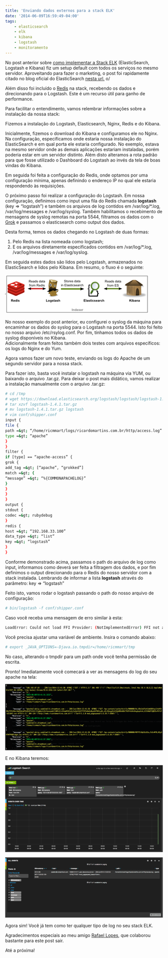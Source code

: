 ```yaml
---
title: 'Enviando dados externos para a stack ELK'
date: '2014-06-09T16:59:49-04:00'
tags:
    - elasticsearch
    - elk
    - kibana
    - logstash
    - monitoramento
---
```


No post anterior sobre [como implementar a Stack ELK](/implementando-a-stack-elk-elasticsearch-logstash-kibana-no-centos/) (ElasticSearch, Logstash e Kibana) fiz um setup default com todos os serviços no mesmo servidor. Aproveitando para fazer o marketing, o post foi rapidamente citado no blog oficial do ElasticSearch [nesta url.](http://www.elasticsearch.org/blog/2014-06-04-this-week-in-elasticsearch/) o/

Além disso foi incluído o [Redis](http://redis.io/) na stack, recebendo os dados e direcionando para o Logstash. Este é um recurso útil para ganho de performance.

Para facilitar o entendimento, vamos relembrar informações sobre a instalação da nossa stack:

Fizemos a instalação do Logstash, Elasticsearch, Nginx, Redis e do Kibana.

Inicialmente, fizemos o download do Kibana e configuramos ele no Nginx. Na configuração, especificamos onde estaria nossa instalação do ElasticSearch e em qual porta ele estaria configurado. No exemplo, estava na mesmo servidor onde as demais aplicações estariam instaladas, porém poderia estar em um servidor distinto. Além disto alteramos a rota padrão para que fosse utilizado o Dashboard do Logstash ao invés da tela de boas vindas do Kibana.

Em seguida foi feita a configuração do Redis, onde optamos por uma configuração mínima, apenas definindo o endereço IP no qual ele estaria respondendo às requisições.

O próximo passo foi realizar a configuração do Logstash. Em nossa configuração, definimos como input uma fila do Redis chamada **logstash** (key =&gt; “logstash”) e também os arquivos de log contidos em /var/log/\*.log, /var/log/messages e /var/log/syslog. Também habilitamos o recebimento de mensagens de syslog remotas na porta 5544, filtramos os dados com o [Grok](http://logstash.net/docs/1.4.1/filters/grok) e passamos o elasticsearch como output dos dados.

Desta forma, temos os dados chegando no Logstash de duas formas:

1. Pelo Redis na lista nomeada como logstash;
2. E os arquivos diretamente especificados contidos em /var/log/\*.log, /var/log/messages e /var/log/syslog.

Em seguida estes dados são lidos pelo Logstash, armazenados no ElasticSearch e lidos pelo Kibana. Em resumo, o fluxo é o seguinte:

[![fluxo](/media/Screen-Shot-2014-06-09-at-16.25.26.png)](/media/Screen-Shot-2014-06-09-at-16.25.26.png)

No nosso exemplo do post anterior, eu configurei o syslog da máquina para encaminhar os dados do syslog para o Logstash na porta 5544. Isto foi feito no nosso arquivo /etc/rsylog.conf. Por fim, tínhamos todos os dados de syslog disponíveis no Kibana.  
Adicionalmente foram feitos também dois testes com arquivos específicos: os logs do Nginx e do Yum.

Agora vamos fazer um novo teste, enviando os logs do Apache de um segundo servidor para a nossa stack.

Para fazer isto, basta você instalar o logstash na máquina via YUM, ou baixando o arquivo .tar.gz. Para deixar o post mais didático, vamos realizar a instalação manualmente com o arquivo .tar.gz:  

```bash
# cd /tmp  
# wget https://download.elasticsearch.org/logstash/logstash/logstash-1.4.1.tar.gz  
# tar xzvf logstash-1.4.1.tar.gz  
# mv logstash-1.4.1.tar.gz logstash  
# vim conf/shipper.conf  
input {  
file {  
path =&gt; “/home/ricmmart/logs/ricardomartins.com.br/http/access.log”  
type =&gt; “apache”  
}  
}  
filter {  
if [type] == “apache-access” {  
grok {  
add_tag =&gt; [“apache”, “grokked”]  
match =&gt; {  
“message” =&gt; “%{COMMONAPACHELOG}”  
}  
}  
}  
}  
output {  
stdout {  
codec =&gt; rubydebug  
}  
redis {  
host =&gt; “192.168.33.100”  
data_type =&gt; “list”  
key =&gt; “logstash”  
}  
}  
```

Conforme demonstrado acima, passamos o path do arquivo de log como input, informamos como deverá ser feita a filtragem dos dados, e por fim definimos o output direcionando para o Redis do nosso servidor com a stack instalada. Lembrando de informar a lista **logstash** através do parâmetro: key =&gt; “logstash”

Feito isto, vamos rodar o logstash passando o path do nosso arquivo de configuração:  

```bash
# bin/logstash -f conf/shipper.conf
```

Caso você receba uma mensagem de erro similar à esta:  

```bash
LoadError: Could not load FFI Provider: (NotImplementedError) FFI not available: null
```

Você precisa ajustar uma variável de ambiente. Insira o comando abaixo:  

```bash
# export _JAVA_OPTIONS=-Djava.io.tmpdir=/home/ricmmart/tmp
```

No caso, alterando o tmpdir para um path onde você tenha permissão de escrita.

Pronto! Imediatamente você comecará a ver as mensagens do log do seu apache na tela:

[![output logstash](/media/Screen-Shot-2014-06-09-at-16.42.18.png)](/media/Screen-Shot-2014-06-09-at-16.42.18.png)

E no Kibana teremos:

[![Screen Shot 2014-06-09 at 17.04.12](/media/Screen-Shot-2014-06-09-at-17.04.12.png)](/media/Screen-Shot-2014-06-09-at-17.04.12.png)

[![kibana](/media/Screen-Shot-2014-06-09-at-17.04.31.png)](/media/Screen-Shot-2014-06-09-at-17.04.31.png)

Agora sim! Você já tem como ter qualquer tipo de log no seu stack ELK.

Agradecimentos especiais ao meu amigo [Rafael Lopes](http://mpran.rafalop.es/), que colaborou bastante para este post sair.

Até a próxima!
